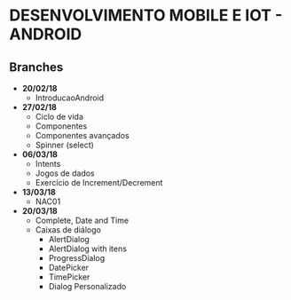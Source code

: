 # DESENVOLVIMENTO MOBILE E IOT - ANDROID

## Branches
  - **20/02/18**
    - IntroducaoAndroid
  - **27/02/18**
    - Ciclo de vida
    - Componentes
	- Componentes avançados
	- Spinner (select)
  - **06/03/18** 
    - Intents
    - Jogos de dados
    - Exercício de Increment/Decrement
  - **13/03/18**
    - NAC01
  - **20/03/18**
    - Complete, Date and Time
	- Caixas de diálogo
	  - AlertDialog
	  - AlertDialog with itens
	  - ProgressDialog
	  - DatePicker 
	  - TimePicker
	  - Dialog Personalizado
	  
   